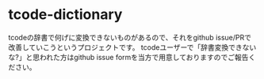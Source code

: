 # tcode-dictionary

tcodeの辞書で何げに変換できないものがあるので、それをgithub issue/PRで改善していこうというプロジェクトです。
tcodeユーザーで「辞書変換できないな?」と思われた方はgithub issue formを当方で用意しておりますのでご報告ください。
